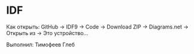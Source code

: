 # IDF
Как открыть: GitHub -> IDF9 -> Code -> Download ZIP -> Diagrams.net -> Открыть из -> Это устройство...

Выполнил: Тимофеев Глеб 
